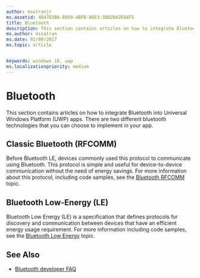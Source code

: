```yaml
---
author: msatranjr
ms.assetid: 404783BA-8859-4BFB-86E3-3DD2042E66F5
title: Bluetooth
description: This section contains articles on how to integrate Bluetooth into Universal Windows Platform (UWP) apps, including how to use RFCOMM, GATT, and Low Energy (LE) Advertisements.
ms.author: misatran
ms.date: 02/08/2017
ms.topic: article


keywords: windows 10, uwp
ms.localizationpriority: medium
---
```


# Bluetooth
This section contains articles on how to integrate Bluetooth into Universal Windows Platform (UWP) apps. There are two different bluetooth technologies that you can choose to implement in your app.

## Classic Bluetooth (RFCOMM)
Before Bluetooth LE, devices commonly used this protocol to communicate using Bluetooth. This protocol is simple and useful for device-to-device communication without the need of energy savings. For more information about this protocol, including code samples, see the [Bluetooth RFCOMM](send-or-receive-files-with-rfcomm.md) topic.

## Bluetooth Low-Energy (LE)
Bluetooth Low Energy (LE) is a specification that defines protocols for discovery and communication between devices that have an efficient energy usage requirement. For more information including code samples, see the [Bluetooth Low Energy](bluetooth-low-energy-overview.md) topic.

## See Also
- [Bluetooth developer FAQ](bluetooth-dev-faq.md)
